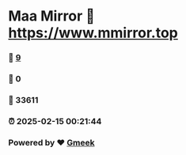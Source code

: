 # Maa Mirror :link: https://www.mmirror.top 
### :page_facing_up: [9](https://www.mmirror.top/tag.html) 
### :speech_balloon: 0 
### :hibiscus: 33611 
### :alarm_clock: 2025-02-15 00:21:44 
### Powered by :heart: [Gmeek](https://github.com/Meekdai/Gmeek)
